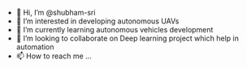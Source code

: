 - 👋 Hi, I’m @shubham-sri
- 👀 I’m interested in developing autonomous UAVs
- 🌱 I’m currently learning autonomous vehicles development
- 💞️ I’m looking to collaborate on Deep learning project which help in automation
- 📫 How to reach me ...

<!---
shubham-sri/shubham-sri is a ✨ special ✨ repository because its `README.md` (this file) appears on your GitHub profile.
You can click the Preview link to take a look at your changes.
--->
